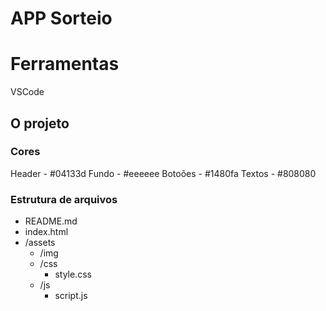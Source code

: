 # APP Sorteio 

# Ferramentas
  VSCode
  

## O projeto

### Cores

Header  - #04133d
Fundo   - #eeeeee
Botoões - #1480fa
Textos  - #808080
### Estrutura de arquivos

- README.md
- index.html
- /assets
  - /img
  - /css
    - style.css
  - /js
    - script.js


